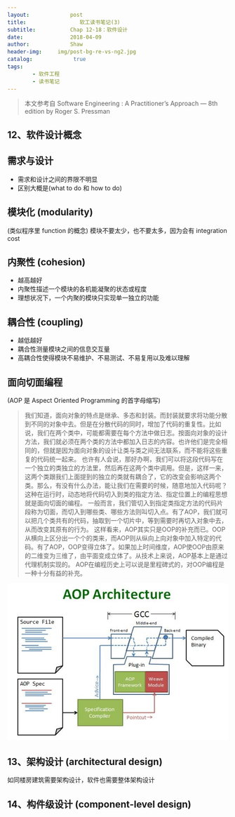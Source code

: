 ```yaml
---
layout:             post
title:                 软工读书笔记(3)
subtitle:           Chap 12-18：软件设计
date:      	        2018-04-09
author:             Shaw
header-img:     img/post-bg-re-vs-ng2.jpg
catalog: 	         true
tags:
        - 软件工程
        - 读书笔记
---
```


>本文参考自 Software Engineering : A Practitioner’s Approach — 8th edition by Roger S. Pressman

12、软件设计概念
-

需求与设计
-
- 需求和设计之间的界限不明显
- 区别大概是(what to do 和 how to do)

模块化 (modularity)
-
(类似程序里 function 的概念)
模块不要太少，也不要太多，因为会有 integration cost

内聚性 (cohesion)
-
- 越高越好
- 内聚性描述一个模块的各机能凝聚的状态或程度
- 理想状况下，一个内聚的模块只实现单一独立的功能

耦合性 (coupling)
-
- 越低越好
- 耦合性测量模块之间的信息交互量
- 高耦合性使得模块不易维护、不易测试、不易复用以及难以理解

面向切面编程
-

(AOP 是 Aspect Oriented Programming 的首字母缩写)
>我们知道，面向对象的特点是继承、多态和封装。而封装就要求将功能分散到不同的对象中去。但是在分散代码的同时，增加了代码的重复性。比如说，我们在两个类中，可能都需要在每个方法中做日志。按面向对象的设计方法，我们就必须在两个类的方法中都加入日志的内容。也许他们是完全相同的，但就是因为面向对象的设计让类与类之间无法联系，而不能将这些重复的代码统一起来。
>也许有人会说，那好办啊，我们可以将这段代码写在一个独立的类独立的方法里，然后再在这两个类中调用。但是，这样一来，这两个类跟我们上面提到的独立的类就有耦合了，它的改变会影响这两个类。那么，有没有什么办法，能让我们在需要的时候，随意地加入代码呢？这种在运行时，动态地将代码切入到类的指定方法、指定位置上的编程思想就是面向切面的编程。
>一般而言，我们管切入到指定类指定方法的代码片段称为切面，而切入到哪些类、哪些方法则叫切入点。有了AOP，我们就可以把几个类共有的代码，抽取到一个切片中，等到需要时再切入对象中去，从而改变其原有的行为。
>这样看来，AOP其实只是OOP的补充而已。OOP从横向上区分出一个个的类来，而AOP则从纵向上向对象中加入特定的代码。有了AOP，OOP变得立体了。如果加上时间维度，AOP使OOP由原来的二维变为三维了，由平面变成立体了。从技术上来说，AOP基本上是通过代理机制实现的。
>AOP在编程历史上可以说是里程碑式的，对OOP编程是一种十分有益的补充。

![](https://raw.githubusercontent.com/xiaoran-tang/xiaoran-tang.github.io/master/img/AOP.jpg)

13、架构设计 (architectural design)
-
如同楼房建筑需要架构设计，软件也需要整体架构设计

14、构件级设计 (component-level design)
-
